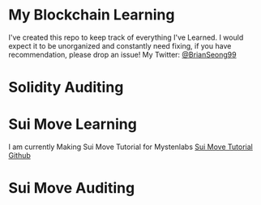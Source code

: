 # My Blockchain Learning

I've created this repo to keep track of everything I've Learned. I would expect it to be unorganized and constantly need fixing, if you have recommendation, please drop an issue! My Twitter: [@BrianSeong99](https://twitter.com/BrianSeong99)

# Solidity Auditing

# Sui Move Learning

I am currently Making Sui Move Tutorial for Mystenlabs [Sui Move Tutorial Github](https://github.com/JinwooSeong/sui-move-intro-course)

# Sui Move Auditing
